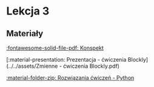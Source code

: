 # Lekcja 3

## Materiały

[:fontawesome-solid-file-pdf: Konspekt](../../assets/3-wpr-do-zm.pdf)

[:material-presentation: Prezentacja - ćwiczenia Blockly](../../assets/Zmienne - ćwiczenia Blockly.pdf)

[:material-folder-zip: Rozwiązania ćwiczeń - Python](../../assets/Zmienne3_Python.zip)
